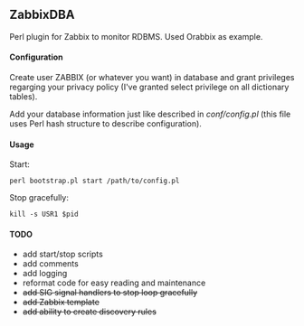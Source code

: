 ## ZabbixDBA
Perl plugin for Zabbix to monitor RDBMS. Used Orabbix as example.

#### Configuration
Create user ZABBIX (or whatever you want) in database and grant privileges regarging your privacy policy (I've granted select privilege on all dictionary tables).  
  
Add your database information just like described in _conf/config.pl_ (this file uses Perl hash structure to describe configuration).

#### Usage
Start:  
```
perl bootstrap.pl start /path/to/config.pl
```

Stop gracefully:  
```
kill -s USR1 $pid
```

#### TODO
- add start/stop scripts
- add comments
- add logging
- reformat code for easy reading and maintenance
- ~~add SIG signal handlers to stop loop gracefully~~
- ~~add Zabbix template~~
- ~~add ability to create discovery rules~~
